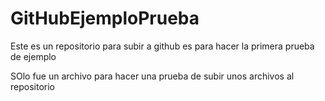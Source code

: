 # GitHubEjemploPrueba
Este es un repositorio para subir a github es para hacer la primera prueba de ejemplo

SOlo fue un archivo para  hacer una prueba de subir unos archivos al repositorio
